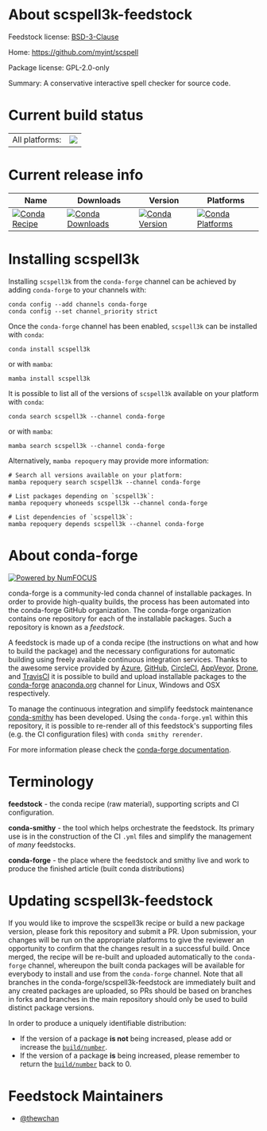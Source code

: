 About scspell3k-feedstock
=========================

Feedstock license: [BSD-3-Clause](https://github.com/conda-forge/scspell3k-feedstock/blob/main/LICENSE.txt)

Home: https://github.com/myint/scspell

Package license: GPL-2.0-only

Summary: A conservative interactive spell checker for source code.

Current build status
====================


<table><tr><td>All platforms:</td>
    <td>
      <a href="https://dev.azure.com/conda-forge/feedstock-builds/_build/latest?definitionId=18123&branchName=main">
        <img src="https://dev.azure.com/conda-forge/feedstock-builds/_apis/build/status/scspell3k-feedstock?branchName=main">
      </a>
    </td>
  </tr>
</table>

Current release info
====================

| Name | Downloads | Version | Platforms |
| --- | --- | --- | --- |
| [![Conda Recipe](https://img.shields.io/badge/recipe-scspell3k-green.svg)](https://anaconda.org/conda-forge/scspell3k) | [![Conda Downloads](https://img.shields.io/conda/dn/conda-forge/scspell3k.svg)](https://anaconda.org/conda-forge/scspell3k) | [![Conda Version](https://img.shields.io/conda/vn/conda-forge/scspell3k.svg)](https://anaconda.org/conda-forge/scspell3k) | [![Conda Platforms](https://img.shields.io/conda/pn/conda-forge/scspell3k.svg)](https://anaconda.org/conda-forge/scspell3k) |

Installing scspell3k
====================

Installing `scspell3k` from the `conda-forge` channel can be achieved by adding `conda-forge` to your channels with:

```
conda config --add channels conda-forge
conda config --set channel_priority strict
```

Once the `conda-forge` channel has been enabled, `scspell3k` can be installed with `conda`:

```
conda install scspell3k
```

or with `mamba`:

```
mamba install scspell3k
```

It is possible to list all of the versions of `scspell3k` available on your platform with `conda`:

```
conda search scspell3k --channel conda-forge
```

or with `mamba`:

```
mamba search scspell3k --channel conda-forge
```

Alternatively, `mamba repoquery` may provide more information:

```
# Search all versions available on your platform:
mamba repoquery search scspell3k --channel conda-forge

# List packages depending on `scspell3k`:
mamba repoquery whoneeds scspell3k --channel conda-forge

# List dependencies of `scspell3k`:
mamba repoquery depends scspell3k --channel conda-forge
```


About conda-forge
=================

[![Powered by
NumFOCUS](https://img.shields.io/badge/powered%20by-NumFOCUS-orange.svg?style=flat&colorA=E1523D&colorB=007D8A)](https://numfocus.org)

conda-forge is a community-led conda channel of installable packages.
In order to provide high-quality builds, the process has been automated into the
conda-forge GitHub organization. The conda-forge organization contains one repository
for each of the installable packages. Such a repository is known as a *feedstock*.

A feedstock is made up of a conda recipe (the instructions on what and how to build
the package) and the necessary configurations for automatic building using freely
available continuous integration services. Thanks to the awesome service provided by
[Azure](https://azure.microsoft.com/en-us/services/devops/), [GitHub](https://github.com/),
[CircleCI](https://circleci.com/), [AppVeyor](https://www.appveyor.com/),
[Drone](https://cloud.drone.io/welcome), and [TravisCI](https://travis-ci.com/)
it is possible to build and upload installable packages to the
[conda-forge](https://anaconda.org/conda-forge) [anaconda.org](https://anaconda.org/)
channel for Linux, Windows and OSX respectively.

To manage the continuous integration and simplify feedstock maintenance
[conda-smithy](https://github.com/conda-forge/conda-smithy) has been developed.
Using the ``conda-forge.yml`` within this repository, it is possible to re-render all of
this feedstock's supporting files (e.g. the CI configuration files) with ``conda smithy rerender``.

For more information please check the [conda-forge documentation](https://conda-forge.org/docs/).

Terminology
===========

**feedstock** - the conda recipe (raw material), supporting scripts and CI configuration.

**conda-smithy** - the tool which helps orchestrate the feedstock.
                   Its primary use is in the construction of the CI ``.yml`` files
                   and simplify the management of *many* feedstocks.

**conda-forge** - the place where the feedstock and smithy live and work to
                  produce the finished article (built conda distributions)


Updating scspell3k-feedstock
============================

If you would like to improve the scspell3k recipe or build a new
package version, please fork this repository and submit a PR. Upon submission,
your changes will be run on the appropriate platforms to give the reviewer an
opportunity to confirm that the changes result in a successful build. Once
merged, the recipe will be re-built and uploaded automatically to the
`conda-forge` channel, whereupon the built conda packages will be available for
everybody to install and use from the `conda-forge` channel.
Note that all branches in the conda-forge/scspell3k-feedstock are
immediately built and any created packages are uploaded, so PRs should be based
on branches in forks and branches in the main repository should only be used to
build distinct package versions.

In order to produce a uniquely identifiable distribution:
 * If the version of a package **is not** being increased, please add or increase
   the [``build/number``](https://docs.conda.io/projects/conda-build/en/latest/resources/define-metadata.html#build-number-and-string).
 * If the version of a package **is** being increased, please remember to return
   the [``build/number``](https://docs.conda.io/projects/conda-build/en/latest/resources/define-metadata.html#build-number-and-string)
   back to 0.

Feedstock Maintainers
=====================

* [@thewchan](https://github.com/thewchan/)

